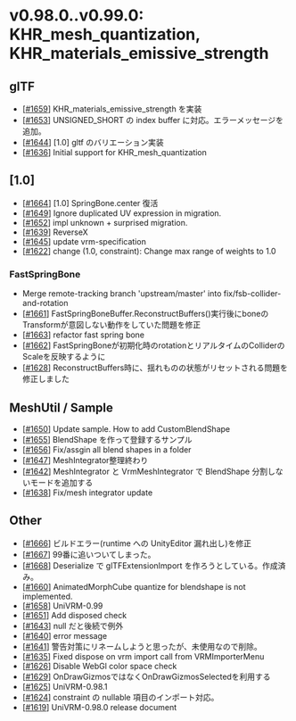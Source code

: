 # v0.98.0..v0.99.0: KHR_mesh_quantization, KHR_materials_emissive_strength

## glTF
* [[\#1659](https://github.com/matonnet/UniVRM/pull/1659)] KHR_materials_emissive_strength を実装
* [[\#1653](https://github.com/matonnet/UniVRM/pull/1653)] UNSIGNED_SHORT の index buffer に対応。エラーメッセージを追加。
* [[\#1644](https://github.com/matonnet/UniVRM/pull/1644)] [1.0] gltf のバリエーション実装
* [[\#1636](https://github.com/matonnet/UniVRM/pull/1636)] Initial support for KHR_mesh_quantization

## [1.0]
* [[\#1664](https://github.com/matonnet/UniVRM/pull/1664)] [1.0] SpringBone.center 復活
* [[\#1649](https://github.com/matonnet/UniVRM/pull/1649)] Ignore duplicated UV expression in migration.
* [[\#1652](https://github.com/matonnet/UniVRM/pull/1652)] impl unknown + surprised migration.
* [[\#1639](https://github.com/matonnet/UniVRM/pull/1639)] ReverseX
* [[\#1645](https://github.com/matonnet/UniVRM/pull/1645)] update vrm-specification
* [[\#1622](https://github.com/matonnet/UniVRM/pull/1622)] change (1.0, constraint): Change max range of weights to 1.0

### FastSpringBone
* Merge remote-tracking branch 'upstream/master' into fix/fsb-collider-and-rotation
* [[\#1661](https://github.com/matonnet/UniVRM/pull/1661)] FastSpringBoneBuffer.ReconstructBuffers()実行後にboneのTransformが意図しない動作をしていた問題を修正
* [[\#1663](https://github.com/matonnet/UniVRM/pull/1663)] refactor fast spring bone
* [[\#1662](https://github.com/matonnet/UniVRM/pull/1662)] FastSpringBoneが初期化時のrotationとリアルタイムのColliderのScaleを反映するように
* [[\#1628](https://github.com/matonnet/UniVRM/pull/1628)] ReconstructBuffers時に、揺れものの状態がリセットされる問題を修正しました

## MeshUtil / Sample
* [[\#1650](https://github.com/matonnet/UniVRM/pull/1650)] Update sample. How to add CustomBlendShape
* [[\#1655](https://github.com/matonnet/UniVRM/pull/1655)] BlendShape を作って登録するサンプル
* [[\#1656](https://github.com/matonnet/UniVRM/pull/1656)] Fix/assgin all blend shapes in a folder
* [[\#1647](https://github.com/matonnet/UniVRM/pull/1647)] MeshIntegrator整理終わり
* [[\#1642](https://github.com/matonnet/UniVRM/pull/1642)] MeshIntegrator と VrmMeshIntegrator で BlendShape 分割しないモードを追加する
* [[\#1638](https://github.com/matonnet/UniVRM/pull/1638)] Fix/mesh integrator update

## Other
* [[\#1666](https://github.com/matonnet/UniVRM/pull/1666)] ビルドエラー(runtime への UnityEditor 漏れ出し)を修正
* [[\#1667](https://github.com/matonnet/UniVRM/pull/1667)] 99番に追いついてしまった。
* [[\#1668](https://github.com/matonnet/UniVRM/pull/1668)] Deserialize で glTFExtensionImport を作ろうとしている。作成済み。
* [[\#1660](https://github.com/matonnet/UniVRM/pull/1660)] AnimatedMorphCube quantize for blendshape is not implemented.
* [[\#1658](https://github.com/matonnet/UniVRM/pull/1658)] UniVRM-0.99
* [[\#1651](https://github.com/matonnet/UniVRM/pull/1651)] Add disposed check
* [[\#1643](https://github.com/matonnet/UniVRM/pull/1643)] null だと後続で例外
* [[\#1640](https://github.com/matonnet/UniVRM/pull/1640)] error message
* [[\#1641](https://github.com/matonnet/UniVRM/pull/1641)] 警告対策にリネームしようと思ったが、未使用なので削除。
* [[\#1635](https://github.com/matonnet/UniVRM/pull/1635)] Fixed dispose on vrm import call from VRMImporterMenu
* [[\#1626](https://github.com/matonnet/UniVRM/pull/1626)] Disable WebGl color space check
* [[\#1629](https://github.com/matonnet/UniVRM/pull/1629)] OnDrawGizmosではなくOnDrawGizmosSelectedを利用する
* [[\#1625](https://github.com/matonnet/UniVRM/pull/1625)] UniVRM-0.98.1
* [[\#1624](https://github.com/matonnet/UniVRM/pull/1624)] constraint の nullable 項目のインポート対応。
* [[\#1619](https://github.com/matonnet/UniVRM/pull/1619)] UniVRM-0.98.0 release document
